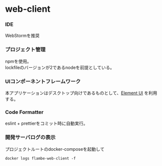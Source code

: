 # web-client

### IDE
WebStormを推奨

### プロジェクト管理
npmを使用。  
lockfileのバージョンが2であるnodeを前提としている。  

### UIコンポーネントフレームワーク
本アプリケーションはデスクトップ向けであるものとして、[Element UI](https://element.eleme.io/#/en-US) を利用する。

### Code Formatter
eslint + prettierをコミット時に自動実行。

### 開発サーバログの表示
プロジェクトルートのdocker-composeを起動して
```
docker logs flambe-web-client -f
```

